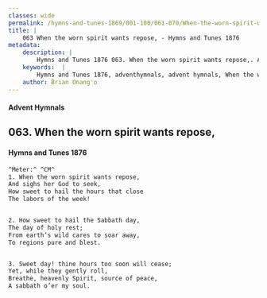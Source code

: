 ```yaml
---
classes: wide
permalink: /hymns-and-tunes-1869/001-100/061-070/When-the-worn-spirit-wants-repose,/
title: |
    063 When the worn spirit wants repose, - Hymns and Tunes 1876
metadata:
    description: |
        Hymns and Tunes 1876 063. When the worn spirit wants repose,. And sighs her God to seek, How sweet to hail the hours that close The labors of the week! 
    keywords:  |
        Hymns and Tunes 1876, adventhymnals, advent hymnals, When the worn spirit wants repose,, And sighs her God to seek,, 
    author: Brian Onang'o
---
```


#### Advent Hymnals
## 063. When the worn spirit wants repose,
####  Hymns and Tunes 1876

```txt
^Meter:^ ^CM^
1. When the worn spirit wants repose,
And sighs her God to seek,
How sweet to hail the hours that close
The labors of the week!


2. How sweet to hail the Sabbath day,
The day of holy rest;
From earth’s wild cares to soar away,
To regions pure and blest.


3. Sweet day! thine hours too soon will cease;
Yet, while they gently roll,
Breathe, heavenly Spirit, source of peace,
A sabbath o’er my soul.
```